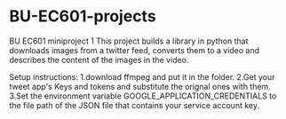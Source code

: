 # BU-EC601-projects

BU EC601 miniproject 1
This project builds a library in python that downloads images from a twitter feed, converts them to a video and describes the content of the images in the video.

  Setup instructions:
  1.download ffmpeg and put it in the folder.
  2.Get your tweet app's Keys and tokens and substitute the orignal ones with them.
  3.Set the environment variable GOOGLE_APPLICATION_CREDENTIALS to the file path of the JSON file that contains your service account key. 


